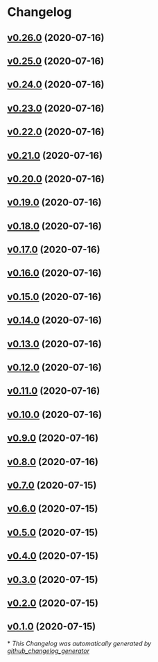 # Changelog

## [v0.26.0](https://github.com/tiborkr/keechma-next-realworld-app/tree/v0.26.0) (2020-07-16)

## [v0.25.0](https://github.com/tiborkr/keechma-next-realworld-app/tree/v0.25.0) (2020-07-16)

## [v0.24.0](https://github.com/tiborkr/keechma-next-realworld-app/tree/v0.24.0) (2020-07-16)

## [v0.23.0](https://github.com/tiborkr/keechma-next-realworld-app/tree/v0.23.0) (2020-07-16)

## [v0.22.0](https://github.com/tiborkr/keechma-next-realworld-app/tree/v0.22.0) (2020-07-16)

## [v0.21.0](https://github.com/tiborkr/keechma-next-realworld-app/tree/v0.21.0) (2020-07-16)

## [v0.20.0](https://github.com/tiborkr/keechma-next-realworld-app/tree/v0.20.0) (2020-07-16)

## [v0.19.0](https://github.com/tiborkr/keechma-next-realworld-app/tree/v0.19.0) (2020-07-16)

## [v0.18.0](https://github.com/tiborkr/keechma-next-realworld-app/tree/v0.18.0) (2020-07-16)

## [v0.17.0](https://github.com/tiborkr/keechma-next-realworld-app/tree/v0.17.0) (2020-07-16)

## [v0.16.0](https://github.com/tiborkr/keechma-next-realworld-app/tree/v0.16.0) (2020-07-16)

## [v0.15.0](https://github.com/tiborkr/keechma-next-realworld-app/tree/v0.15.0) (2020-07-16)

## [v0.14.0](https://github.com/tiborkr/keechma-next-realworld-app/tree/v0.14.0) (2020-07-16)

## [v0.13.0](https://github.com/tiborkr/keechma-next-realworld-app/tree/v0.13.0) (2020-07-16)

## [v0.12.0](https://github.com/tiborkr/keechma-next-realworld-app/tree/v0.12.0) (2020-07-16)

## [v0.11.0](https://github.com/tiborkr/keechma-next-realworld-app/tree/v0.11.0) (2020-07-16)

## [v0.10.0](https://github.com/tiborkr/keechma-next-realworld-app/tree/v0.10.0) (2020-07-16)

## [v0.9.0](https://github.com/tiborkr/keechma-next-realworld-app/tree/v0.9.0) (2020-07-16)

## [v0.8.0](https://github.com/tiborkr/keechma-next-realworld-app/tree/v0.8.0) (2020-07-16)

## [v0.7.0](https://github.com/tiborkr/keechma-next-realworld-app/tree/v0.7.0) (2020-07-15)

## [v0.6.0](https://github.com/tiborkr/keechma-next-realworld-app/tree/v0.6.0) (2020-07-15)

## [v0.5.0](https://github.com/tiborkr/keechma-next-realworld-app/tree/v0.5.0) (2020-07-15)

## [v0.4.0](https://github.com/tiborkr/keechma-next-realworld-app/tree/v0.4.0) (2020-07-15)

## [v0.3.0](https://github.com/tiborkr/keechma-next-realworld-app/tree/v0.3.0) (2020-07-15)

## [v0.2.0](https://github.com/tiborkr/keechma-next-realworld-app/tree/v0.2.0) (2020-07-15)

## [v0.1.0](https://github.com/tiborkr/keechma-next-realworld-app/tree/v0.1.0) (2020-07-15)



\* *This Changelog was automatically generated by [github_changelog_generator](https://github.com/github-changelog-generator/github-changelog-generator)*
